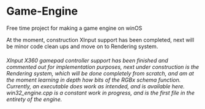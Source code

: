 # Game-Engine
Free time project for making a game engine on winOS

At the moment, construction XInput support has been completed, next will be minor code clean ups and move on to Rendering system.

###### XInput X360 gamepad controller support has been finished and commented out for implementation purposes, next under construction is the Rendering system, which will be done completely from scratch, and am at the moment learning in depth how bits of the RGBx schema function. Currently, an executable does work as intended, and is available here. win32_engine.cpp is a constant work in progress, and is the first file in the entirety of the engine.
